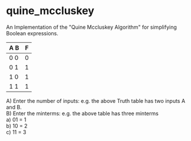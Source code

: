 # quine_mccluskey
An Implementation of the "Quine Mccluskey Algorithm" for simplifying Boolean expressions.

| A B | F |
|-----|---|
| 0 0 | 0 |
| 0 1 | 1 |
| 1 0 | 1 |
| 1 1 | 1 |

A) Enter the number of inputs:  e.g. the above Truth table has two inputs A and B.                                                        
B) Enter the minterms: e.g. the above table has three minterms                                                                             
                            a) 01 = 1                                                                                                      
                            b) 10 = 2                                                                                                            
                            c) 11 = 3                                                                                                                
